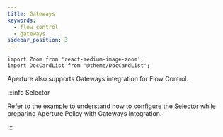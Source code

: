 ```yaml
---
title: Gateways
keywords:
  - flow control
  - gateways
sidebar_position: 3
---
```


```mdx-code-block
import Zoom from 'react-medium-image-zoom';
import DocCardList from '@theme/DocCardList';
```

Aperture also supports Gateways integration for Flow Control.

:::info Selector

Refer to the [example](/concepts/selector.md#gateways-integration) to understand
how to configure the [Selector](/concepts/selector.md) while preparing Aperture
Policy with Gateways integration.

:::

<DocCardList />
